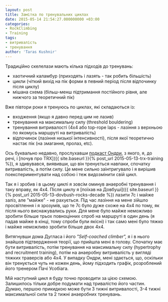 ```yaml
---
layout: post
title: Замітка по тренувальних циклах
date: 2015-05-14 21:54:27.000000000 +03:00
categories:
- RockClimbing
- Training
tags:
- витривалість
- тренування
author: 'Taras Kushnir'
---
```


Традиційно скелелази мають кілька підходів до тренувань:
<ul>
<li>хаотичний каламбур (приходять і лазять - так робить більшість)</li>
<li>цикли (чіткий вихід на пік форми в певний період після відпочинку після циклу)</li>
<li>мішана схема (більш-менш підтримання постійного рівня, але нижчого за теоретичний пік)</li>
</ul>

Вже півтори роки я тренуюсь по циклах, які складаються із:
<ul>
<li>входження (якщо я давно перед цим не лазив)</li>
<li>тренування на максимальну силу (threshold bouldering)</li>
<li>тренування витривалості (4x4 або top-rope laps - лазіння з верхньою по якомусь маршруті на витривалість)</li>
<li>відпочинок (лазіння низької інтенсивності), після якої теоретично настає пік (на змагання, пролаз, etc).</li>
</ul>

Ось буквально недавно, прослухавши [подкаст Ондри](https://www.trainingbeta.com/media/tbp-017-adam-ondra-things-training/?portfolioID=3838), з якого, я, до речі, і [почув про TRX]({{ site.baseurl }}{% post_url 2015-05-13-trx-training %}), я здивувався, виявивши, що він тренується навпаки, спочатку витривалість, а потім силу. Це мене сильно заінтригувало і я вирішив поекспериментувати над собою і теж видозмінити свій цикл.

<!--more-->

Так я і зробив і в цьому циклі я зовсім оминув анаеробні тренування і таку вправу, як 4x4. Після циклу я [поїхав на Довбуші]({{ site.baseurl }}{% post_url 2015-05-13-dovbush-rocks-decade %}) лазити 7с і майже заліз, але "майже" - не рахується. Під час лазіння на мене зійшло просвітлення і я зрозумів, що те 7с було дуже схоже на 4х4 по тому, як після нього виснажувались руки. Для мене було майже неможливо зробити більше трьох повноцінних спроб на маршруті в один день (я падав майже в кінці, тому спроби були якісні) і так само мені було тяжко і майже неможливо зробити більше двох 4х4.

Витягнувши дома Дугласа і його <em>"Self-coached climber", </em>я і в нього знайшов підтвердження теорії, що прийшла мені в голову. Спочатку має бути витривалість, потім тренування на максимальну силу (hypertrophy and recruitment training), потім на анаеробну витривалість у вигляді тяжких траверсів або 4х4. У випадку Ондри, мені здається, що, оскільки він тренується чуть не кожен день, йому підходить графік, розроблений його тренером Пачі Усобіага.

Мій наступний цикл я буду точно проводити за цією схемою. Залишилось тільки добре подумати над тривалістю його частин. Думаю, першою прикидкою може бути 3 тижні витривалості, 3-4 тижні максимальної сили та 2 тижні анаеробних тренувань.
